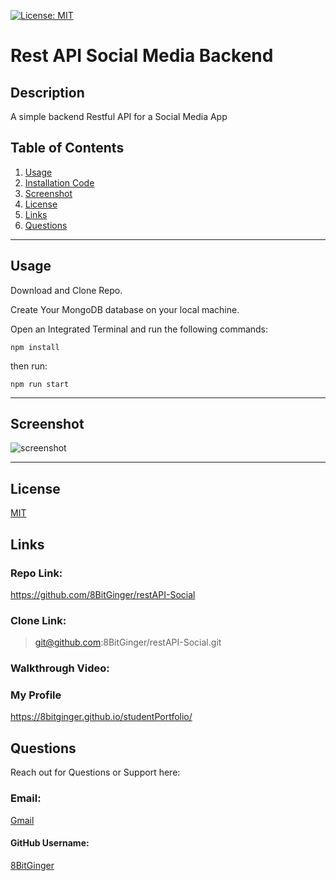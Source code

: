 <a id="badges"></a>
[![License: MIT](https://img.shields.io/badge/License-MIT-yellow.svg)](https://opensource.org/licenses/MIT)

# Rest API Social Media Backend

## Description

A simple backend Restful API for a Social Media App

## Table of Contents

1. [Usage](#usage)
2. [Installation Code](#installation)
3. [Screenshot](#screenshot)
4. [License](#license)
5. [Links](#links)
6. [Questions](#support)

---

<a id="usage"></a>

## Usage

Download and Clone Repo.

Create Your MongoDB database on your local machine.

Open an Integrated Terminal and run the following commands:

<a id="installation"></a>

```
npm install
```

then run:

```
npm run start
```

---

<a id="screenshot"></a>

## Screenshot

![screenshot](./assets/images/backend.jpg)

---

<a id="license"></a>

## License

[MIT](url)

<a id="links"></a>

## Links

### Repo Link:

https://github.com/8BitGinger/restAPI-Social

### Clone Link:

> git@github.com:8BitGinger/restAPI-Social.git

### Walkthrough Video:

<a id="support"></a>

### My Profile

https://8bitginger.github.io/studentPortfolio/

## Questions

Reach out for Questions or Support here:

### Email:

[Gmail](mailto:ryan.fann@gmail.com)

#### GitHub Username:

[8BitGinger](https://github.com/8BitGinger)
